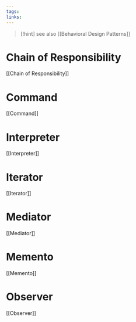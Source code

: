 ```yaml
---
tags: 
links:
---
```


>[!hint] see also [[Behavioral Design Patterns]]

# Chain of Responsibility

[[Chain of Responsibility]]

# Command

[[Command]]

# Interpreter

[[Interpreter]]

# Iterator

[[Iterator]]

# Mediator

[[Mediator]]

# Memento

[[Memento]]

# Observer

[[Observer]]
